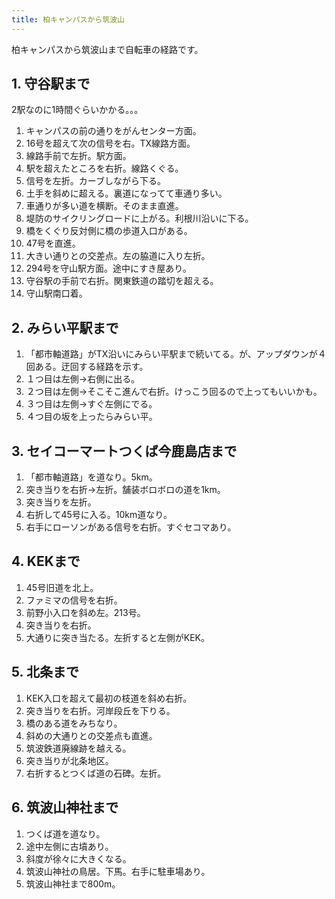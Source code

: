```yaml
---
title: 柏キャンパスから筑波山
---
```


柏キャンパスから筑波山まで自転車の経路です。

## 1. 守谷駅まで

2駅なのに1時間ぐらいかかる。。。

1. キャンパスの前の通りをがんセンター方面。
2. 16号を超えて次の信号を右。TX線路方面。
3. 線路手前で左折。駅方面。
4. 駅を超えたところを右折。線路くぐる。
5. 信号を左折。カーブしながら下る。
6. 土手を斜めに超える。裏道になってて車通り多い。
7. 車通りが多い道を横断。そのまま直進。
8. 堤防のサイクリングロードに上がる。利根川沿いに下る。
9. 橋をくぐり反対側に橋の歩道入口がある。
10. 47号を直進。
11. 大きい通りとの交差点。左の脇道に入り左折。
12. 294号を守山駅方面。途中にすき屋あり。
13. 守谷駅の手前で右折。関東鉄道の踏切を超える。
14. 守山駅南口着。

## 2. みらい平駅まで

1. 「都市軸道路」がTX沿いにみらい平駅まで続いてる。が、アップダウンが４回ある。迂回する経路を示す。
2. １つ目は左側→右側に出る。
3. ２つ目は左側→そこそこ進んで右折。けっこう回るので上ってもいいかも。
4. ３つ目は左側→すぐ左側にでる。
5. ４つ目の坂を上ったらみらい平。

## 3. セイコーマートつくば今鹿島店まで

1. 「都市軸道路」を道なり。5km。
2. 突き当りを右折→左折。舗装ボロボロの道を1km。
3. 突き当りを左折。
4. 右折して45号に入る。10km道なり。
5. 右手にローソンがある信号を右折。すぐセコマあり。

## 4. KEKまで

1. 45号旧道を北上。
2. ファミマの信号を右折。
3. 前野小入口を斜め左。213号。
4. 突き当りを右折。
5. 大通りに突き当たる。左折すると左側がKEK。

## 5. 北条まで

1. KEK入口を超えて最初の枝道を斜め右折。
2. 突き当りを右折。河岸段丘を下りる。
3. 橋のある道をみちなり。
4. 斜めの大通りとの交差点も直進。
5. 筑波鉄道廃線跡を越える。
6. 突き当りが北条地区。
7. 右折するとつくば道の石碑。左折。

## 6. 筑波山神社まで

1. つくば道を道なり。
2. 途中左側に古墳あり。
3. 斜度が徐々に大きくなる。
4. 筑波山神社の鳥居。下馬。右手に駐車場あり。
5. 筑波山神社まで800m。
